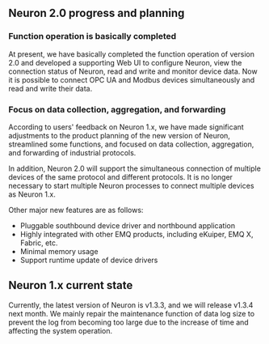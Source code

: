 ## Neuron 2.0 progress and planning

### Function operation is basically completed

At present, we have basically completed the function operation of version 2.0 and developed a supporting Web UI to configure Neuron, view the connection status of Neuron, read and write and monitor device data. Now it is possible to connect OPC UA and Modbus devices simultaneously and read and write their data.

### Focus on data collection, aggregation, and forwarding

According to users' feedback on Neuron 1.x, we have made significant adjustments to the product planning of the new version of Neuron, streamlined some functions, and focused on data collection, aggregation, and forwarding of industrial protocols.

In addition, Neuron 2.0 will support the simultaneous connection of multiple devices of the same protocol and different protocols. It is no longer necessary to start multiple Neuron processes to connect multiple devices as Neuron 1.x.

Other major new features are as follows:

- Pluggable southbound device driver and northbound application
- Highly integrated with other EMQ products, including eKuiper, EMQ X, Fabric, etc.
- Minimal memory usage
- Support runtime update of device drivers

## Neuron 1.x current state

Currently, the latest version of Neuron is v1.3.3, and we will release v1.3.4 next month. We mainly repair the maintenance function of data log size to prevent the log from becoming too large due to the increase of time and affecting the system operation. 
